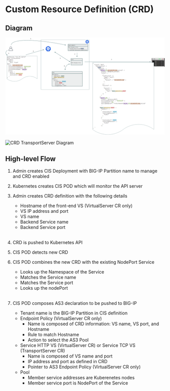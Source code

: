 # Custom Resource Definition (CRD)

## Diagram

![CRD VirtualServer Diagram](../images/CRD-Virtual.png)

![CRD TransportServer Diagram](../images/CRD-Transfer.png)

## High-level Flow

1. Admin creates CIS Deployment with BIG-IP Partition name to manage and CRD enabled
2. Kubernetes creates CIS POD which will monitor the API server
3. Admin creates CRD definition with the following details

    * Hostname of the front-end VS (VirtualServer CR only)
    * VS IP address and port
    * VS name
    * Backend Service name
    * Backend Service port
<br/><br/>

4. CRD is pushed to Kubernetes API
5. CIS POD detects new CRD
6. CIS POD combines the new CRD with the existing NodePort Service

    * Looks up the Namespace of the Service
    * Matches the Service name
    * Matches the Service port
    * Looks up the nodePort
<br/><br/>

7. CIS POD composes AS3 declaration to be pushed to BIG-IP

    * Tenant name is the BIG-IP Partition in CIS definition
    * Endpoint Policy (VirtualServer CR only)
      * Name is composed of CRD information: VS name, VS port, and Hostname
      * Rule to match Hostname
      * Action to select the AS3 Pool
    * Service HTTP VS (VirtualServer CR) or Service TCP VS (TransportServer CR)
      * Name is composed of VS name and port
      * IP address and port as defined in CRD
      * Pointer to AS3 Endpoint Policy (VirtualServer CR only)
    * Pool
      * Member service addresses are Kuberenetes nodes
      * Member service port is NodePort of the Service